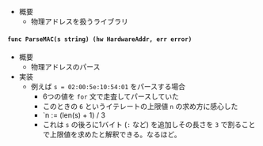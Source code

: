 - 概要
    - 物理アドレスを扱うライブラリ

#### `func ParseMAC(s string) (hw HardwareAddr, err error)`

- 概要
    - 物理アドレスのパース
- 実装
    - 例えば `s = 02:00:5e:10:54:01` をパースする場合
        - 6つの値を `for` 文で走査してパースしていた
        - このときの `6` というイテレートの上限値 `n` の求め方に感心した
        - `n := (len(s) + 1) / 3
        - これは `s` の後ろに1バイト (`:` など) を追加しその長さを `3` で割ることで上限値を求めたと解釈できる。なるほど。
